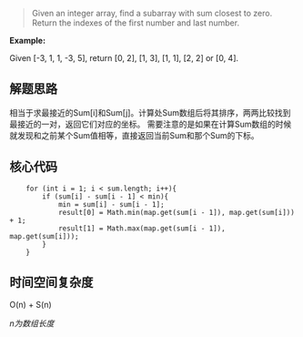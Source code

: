 > Given an integer array, find a subarray with sum closest to zero. Return the indexes of the first number and last number.
>

**Example:** 

Given [-3, 1, 1, -3, 5], return [0, 2], [1, 3], [1, 1], [2, 2] or [0, 4].

## 解题思路

相当于求最接近的Sum[i]和Sum[j]。计算处Sum数组后将其排序，两两比较找到最接近的一对，返回它们对应的坐标。
需要注意的是如果在计算Sum数组的时候就发现和之前某个Sum值相等，直接返回当前Sum和那个Sum的下标。

## 核心代码

        for (int i = 1; i < sum.length; i++){
            if (sum[i] - sum[i - 1] < min){
                min = sum[i] - sum[i - 1];
                result[0] = Math.min(map.get(sum[i - 1]), map.get(sum[i])) + 1;
                result[1] = Math.max(map.get(sum[i - 1]), map.get(sum[i]));
            }
        }


## 时间空间复杂度

O(n) + S(n)

*n为数组长度*
